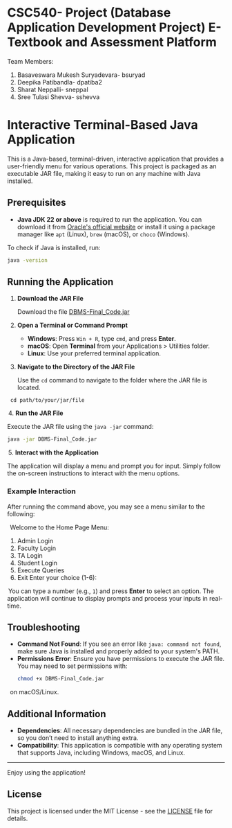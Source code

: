 
# CSC540- Project (Database Application Development Project) E-Textbook and Assessment Platform
 Team Members:
 1. Basaveswara Mukesh Suryadevara- bsuryad
 2. Deepika Patibandla- dpatiba2
 3. Sharat Neppalli- sneppal
 4. Sree Tulasi Shevva- sshevva

# Interactive Terminal-Based Java Application

This is a Java-based, terminal-driven, interactive application that provides a user-friendly menu for various operations. 
This project is packaged as an executable JAR file, making it easy to run on any machine with Java installed.

## Prerequisites

- **Java JDK 22 or above** is required to run the application. You can download it from [Oracle's official website](https://www.oracle.com/java/technologies/javase-downloads.html) or install it using a package manager like `apt` (Linux), `brew` (macOS), or `choco` (Windows).

To check if Java is installed, run:
```bash
java -version
```
## Running the Application

1. **Download the JAR File**

   Download the file [DBMS-Final_Code.jar](https://github.com/Sharatn7/E-learning_Platform/tree/main)

2. **Open a Terminal or Command Prompt**

   - **Windows**: Press `Win + R`, type `cmd`, and press **Enter**.
   - **macOS**: Open **Terminal** from your Applications > Utilities folder.
   - **Linux**: Use your preferred terminal application.

3. **Navigate to the Directory of the JAR File**

   Use the `cd` command to navigate to the folder where the JAR file is located.

  ```⁠bash
   cd path/to/your/jar/file
  ```
   
⁠ 4. **Run the JAR File**

   Execute the JAR file using the `java -jar` command:

   ```bash
   java -jar DBMS-Final_Code.jar
   ```

⁠ 5. **Interact with the Application**

   The application will display a menu and prompt you for input. Simply follow the on-screen instructions to interact with the menu options.

### Example Interaction

After running the command above, you may see a menu similar to the following:

 ⁠
Welcome to the Home Page
Menu:
1. Admin Login
2. Faculty Login
3. TA Login
4. Student Login
5. Execute Queries
6. Exit
Enter your choice (1-6):


⁠ You can type a number (e.g., `1`) and press **Enter** to select an option. The application will continue to display prompts and process your inputs in real-time.

## Troubleshooting

- **Command Not Found**: If you see an error like `java: command not found`, make sure Java is installed and properly added to your system's PATH.
- **Permissions Error**: Ensure you have permissions to execute the JAR file. You may need to set permissions with:
  ```bash
  chmod +x DBMS-Final_Code.jar
  ```
⁠   on macOS/Linux.

## Additional Information

- **Dependencies**: All necessary dependencies are bundled in the JAR file, so you don’t need to install anything extra.
- **Compatibility**: This application is compatible with any operating system that supports Java, including Windows, macOS, and Linux.

---

Enjoy using the application!

## License
This project is licensed under the MIT License - see the [LICENSE](LICENSE) file for details.

